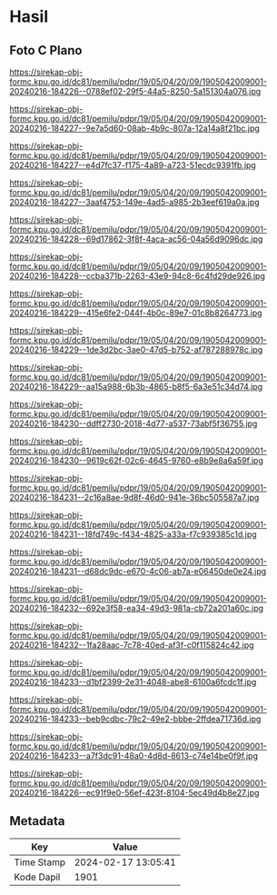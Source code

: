 # Hasil

## Foto C Plano

https://sirekap-obj-formc.kpu.go.id/dc81/pemilu/pdpr/19/05/04/20/09/1905042009001-20240216-184226--0788ef02-29f5-44a5-8250-5a151304a076.jpg

https://sirekap-obj-formc.kpu.go.id/dc81/pemilu/pdpr/19/05/04/20/09/1905042009001-20240216-184227--9e7a5d60-08ab-4b9c-807a-12a14a8f21bc.jpg

https://sirekap-obj-formc.kpu.go.id/dc81/pemilu/pdpr/19/05/04/20/09/1905042009001-20240216-184227--e4d7fc37-f175-4a89-a723-51ecdc9391fb.jpg

https://sirekap-obj-formc.kpu.go.id/dc81/pemilu/pdpr/19/05/04/20/09/1905042009001-20240216-184227--3aaf4753-149e-4ad5-a985-2b3eef619a0a.jpg

https://sirekap-obj-formc.kpu.go.id/dc81/pemilu/pdpr/19/05/04/20/09/1905042009001-20240216-184228--69d17862-3f8f-4aca-ac56-04a56d9096dc.jpg

https://sirekap-obj-formc.kpu.go.id/dc81/pemilu/pdpr/19/05/04/20/09/1905042009001-20240216-184228--ccba371b-2263-43e9-94c8-6c4fd29de926.jpg

https://sirekap-obj-formc.kpu.go.id/dc81/pemilu/pdpr/19/05/04/20/09/1905042009001-20240216-184229--415e6fe2-044f-4b0c-89e7-01c8b8264773.jpg

https://sirekap-obj-formc.kpu.go.id/dc81/pemilu/pdpr/19/05/04/20/09/1905042009001-20240216-184229--1de3d2bc-3ae0-47d5-b752-af787288978c.jpg

https://sirekap-obj-formc.kpu.go.id/dc81/pemilu/pdpr/19/05/04/20/09/1905042009001-20240216-184229--aa15a988-6b3b-4865-b8f5-6a3e51c34d74.jpg

https://sirekap-obj-formc.kpu.go.id/dc81/pemilu/pdpr/19/05/04/20/09/1905042009001-20240216-184230--ddff2730-2018-4d77-a537-73abf5f36755.jpg

https://sirekap-obj-formc.kpu.go.id/dc81/pemilu/pdpr/19/05/04/20/09/1905042009001-20240216-184230--9619c62f-02c6-4645-9760-e8b9e8a6a59f.jpg

https://sirekap-obj-formc.kpu.go.id/dc81/pemilu/pdpr/19/05/04/20/09/1905042009001-20240216-184231--2c16a8ae-9d8f-46d0-941e-36bc505587a7.jpg

https://sirekap-obj-formc.kpu.go.id/dc81/pemilu/pdpr/19/05/04/20/09/1905042009001-20240216-184231--18fd749c-f434-4825-a33a-f7c939385c1d.jpg

https://sirekap-obj-formc.kpu.go.id/dc81/pemilu/pdpr/19/05/04/20/09/1905042009001-20240216-184231--d68dc9dc-e670-4c06-ab7a-e06450de0e24.jpg

https://sirekap-obj-formc.kpu.go.id/dc81/pemilu/pdpr/19/05/04/20/09/1905042009001-20240216-184232--692e3f58-ea34-49d3-981a-cb72a201a60c.jpg

https://sirekap-obj-formc.kpu.go.id/dc81/pemilu/pdpr/19/05/04/20/09/1905042009001-20240216-184232--1fa28aac-7c78-40ed-af3f-c0f115824c42.jpg

https://sirekap-obj-formc.kpu.go.id/dc81/pemilu/pdpr/19/05/04/20/09/1905042009001-20240216-184233--d1bf2399-2e31-4048-abe8-6100a6fcdc1f.jpg

https://sirekap-obj-formc.kpu.go.id/dc81/pemilu/pdpr/19/05/04/20/09/1905042009001-20240216-184233--beb9cdbc-79c2-49e2-bbbe-2ffdea71736d.jpg

https://sirekap-obj-formc.kpu.go.id/dc81/pemilu/pdpr/19/05/04/20/09/1905042009001-20240216-184233--a7f3dc91-48a0-4d8d-8613-c74e14be0f9f.jpg

https://sirekap-obj-formc.kpu.go.id/dc81/pemilu/pdpr/19/05/04/20/09/1905042009001-20240216-184226--ec91f9e0-56ef-423f-8104-5ec49d4b8e27.jpg


## Metadata

| Key        | Value               |
| ---------- | ------------------- |
| Time Stamp | 2024-02-17 13:05:41 |
| Kode Dapil | 1901                |



